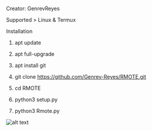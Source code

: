 Creator: GenrevReyes

Supported > Linux & Termux

Installation

1. apt update

2. apt full-upgrade

3. apt install git

4. git clone https://github.com/Genrev-Reyes/RMOTE.git

5. cd RMOTE

6. python3 setup.py

7. python3 Rmote.py

![alt text](https://github.com/[Genrev-Reyes]/[RMOTE]/blob/[branch]//storage/emulated/0/DCIM/Screenshots/IMG_20230609_200228.png?raw=true)
